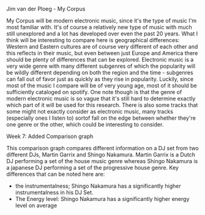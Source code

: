 Jim van der Ploeg - My Corpus

My Corpus will be modern electronic music, since it's the type of music I'm most familiar with. It's of course a relatively new type of music with much still unexplored and a lot has developed over even the past 20 years. What I think will be interesting to compare here is geographical differences: Western and Eastern cultures are of course very different of each other and this reflects in their music, but even between just Europe and America there should be plenty of differences that can be explored. Electronic music is a very wide genre with many different subgenres of which the popularity will be wildly different depending on both the region and the time - subgenres can fall out of favor just as quickly as they rise in popularity. Luckily, since most of the music I compare will be of very young age, most of it should be sufficiently cataloged on spotify. One note though is that the genre of modern electronic music is so vague that it's still hard to determine exactly which part of it will be used for this research. There is also some tracks that some might not exactly consider as electronic music, many tracks (especially ones I listen to) sortof fall on the edge between whether they're one genre or the other, which could be interesting to consider.


Week 7: Added Comparison graph

This comparison graph compares different information on a DJ set from two different DJs, Martin Garrix and Shingo Nakamura. Martin Garrix is a Dutch DJ performing a set of the house music genre whereas Shingo Nakamura is a japanese DJ performing a set of the progressive house genre.
Key differences that can be noted here are:
- the instrumentalness; Shingo Nakamura has a significantly higher instrumentalness in his DJ Set.
- The Energy level: Shingo Nakamura has a significantly higher energy level on average
